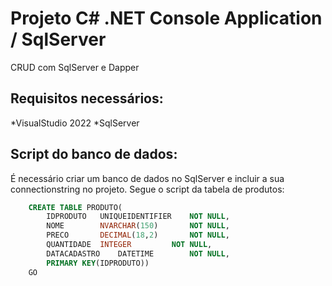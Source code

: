 # Projeto C# .NET Console Application / SqlServer

CRUD  com SqlServer e Dapper

## Requisitos necessários:

*VisualStudio 2022
*SqlServer

## Script do banco de dados:

É necessário criar um banco de dados no SqlServer e incluir a sua connectionstring no projeto.
Segue o script da tabela de produtos:

```sql
	CREATE TABLE PRODUTO(
		IDPRODUTO	UNIQUEIDENTIFIER	NOT NULL,
		NOME		NVARCHAR(150)		NOT NULL,
		PRECO		DECIMAL(18,2)		NOT NULL,
		QUANTIDADE	INTEGER			NOT NULL,
		DATACADASTRO	DATETIME		NOT NULL,
		PRIMARY KEY(IDPRODUTO))
	GO
```
